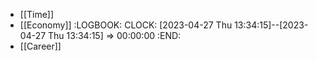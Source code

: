- [[Time]]
- [[Economy]]
  :LOGBOOK:
  CLOCK: [2023-04-27 Thu 13:34:15]--[2023-04-27 Thu 13:34:15] =>  00:00:00
  :END:
- [[Career]]